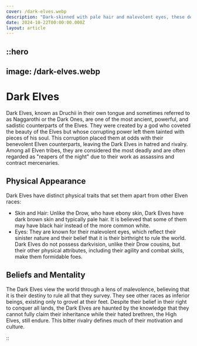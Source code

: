 ```yaml
---
cover: /dark-elves.webp
description: "Dark-skinned with pale hair and malevolent eyes, these desert-dwellers wield dark and blood magic, favoring daggers as weapons to strike with precision and deadly intent."
date: 2024-10-22T00:00:00.000Z
layout: article
---
```


## ::hero

## image: /dark-elves.webp

# Dark Elves

Dark Elves, known as Druchii in their own tongue and sometimes referred to as Naggarothi or the Dark Ones, are one of the most ancient, powerful, and sadistic counterparts of the Elves. They were created by a god who coveted the beauty of the Elves but whose corrupting power left them tainted with pieces of his soul. This corruption placed them at odds with their benevolent Elven counterparts, leaving the Dark Elves in hatred and rivalry. Among all Elven tribes, they are considered the most deadly and are often regarded as "reapers of the night" due to their work as assassins and contract mercenaries.

## Physical Appearance

Dark Elves have distinct physical traits that set them apart from other Elven races:

- Skin and Hair: Unlike the Drow, who have ebony skin, Dark Elves have dark brown skin and typically pale hair. It is believed that some of them may have black hair instead of the more common white.
- Eyes: They are known for their malevolent eyes, which reflect their sinister nature and their belief that it is their birthright to rule the world.
  Dark Elves do not possess darkvision, unlike their Drow cousins, but their other physical attributes, including their agility and combat skills, make them formidable foes.

## Beliefs and Mentality

The Dark Elves view the world through a lens of malevolence, believing that it is their destiny to rule all that they survey. They see other races as inferior beings, existing only to grovel at their feet. Despite their belief in their right to conquer all lands, the Dark Elves are haunted by the knowledge that they cannot fully claim their inheritance while their hated brethren, the High Elves, still endure. This bitter rivalry defines much of their motivation and culture.

::
